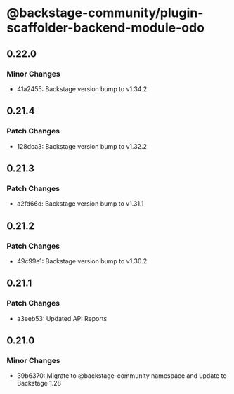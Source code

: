 # @backstage-community/plugin-scaffolder-backend-module-odo

## 0.22.0

### Minor Changes

- 41a2455: Backstage version bump to v1.34.2

## 0.21.4

### Patch Changes

- 128dca3: Backstage version bump to v1.32.2

## 0.21.3

### Patch Changes

- a2fd66d: Backstage version bump to v1.31.1

## 0.21.2

### Patch Changes

- 49c99e1: Backstage version bump to v1.30.2

## 0.21.1

### Patch Changes

- a3eeb53: Updated API Reports

## 0.21.0

### Minor Changes

- 39b6370: Migrate to @backstage-community namespace and update to Backstage 1.28
